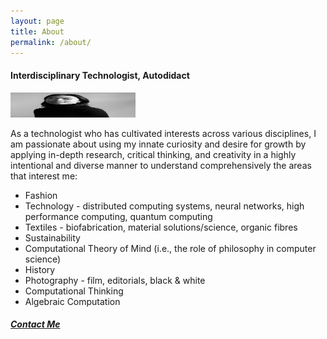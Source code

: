 ```yaml
---
layout: page
title: About
permalink: /about/
---
```


<h4>Interdisciplinary Technologist, Autodidact</h4>
<img src="/assets/images/9.jpg" alt="headshot" width="200" height="40"/>
<p>As a technologist who has cultivated interests across various disciplines, I am passionate about using my innate curiosity and desire for growth by applying in-depth research, critical thinking, and creativity in a highly intentional and diverse manner to understand comprehensively the areas that interest me:</p>

<ul>
    <li>Fashion</li>
    <li>Technology - distributed computing systems, neural networks, high performance computing, quantum computing</li>
    <li>Textiles - biofabrication, material solutions/science, organic fibres</li>
    <li>Sustainability</li>
    <li>Computational Theory of Mind (i.e., the role of philosophy in computer science)</li>
    <li>History</li>
    <li>Photography - film, editorials, black & white</li>
    <li>Computational Thinking</li>
    <li>Algebraic Computation</li>
</ul>

<h5>
<a href="mailto: ipjessica9@gmail.com">Contact Me</a>
</h5>
